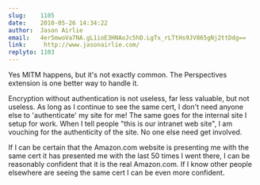 ```yaml
---
slug:    1105
date:    2010-05-26 14:34:22
author:  Jason Airlie
email:   4er5mwoVa7NA.gL1ioE3HNAoJc5hD.LgTx_rLTtHs9JV865gNj2ttDdg==
link:     http://www.jasonairlie.com/
replyto: 1103
---
```


Yes MITM happens, but it's not exactly common. The Perspectives
extension is one better way to handle it.

Encryption without authentication is not useless, far less valuable,
but not useless. As long as I continue to see the same cert, I don't
need anyone else to 'authenticate' my site for me! The same goes for
the internal site I setup for work. When I tell people "this is our
intranet web site", I am vouching for the authenticity of the site. No
one else need get involved.

If I can be certain that the Amazon.com website is presenting me with
the same cert it has presented me with the last 50 times I went there,
I can be reasonably confident that it is the real Amazon.com. If I
know other people elsewhere are seeing the same cert I can be even
more confident.
